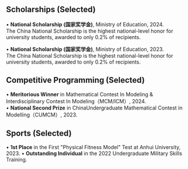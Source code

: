## Scholarships (Selected)
• **National Scholarship (国家奖学金)**, Ministry of Education, 2024.  
   The China National Scholarship is the highest national-level honor for university students, awarded to only 0.2% of recipients.
   
• **National Scholarship (国家奖学金)**, Ministry of Education, 2023.  
   The China National Scholarship is the highest national-level honor for university students, awarded to only 0.2% of recipients.

## Competitive Programming (Selected)
• **Meritorious Winner** in Mathematical Contest In Modeling & Interdisciplinary Contest In Modeling（MCM/ICM）, 2024.  
• **National Second Prize** in ChinaUndergraduate Mathematical Contest in Modelling（CUMCM）, 2023.  

## Sports (Selected)
• **1st Place** in the First "Physical Fitness Model" Test at Anhui University, 2023.
• **Outstanding Individual** in the 2022 Undergraduate Military Skills Training.
